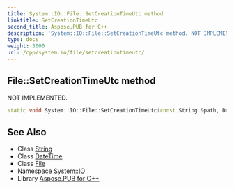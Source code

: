 ```yaml
---
title: System::IO::File::SetCreationTimeUtc method
linktitle: SetCreationTimeUtc
second_title: Aspose.PUB for C++
description: 'System::IO::File::SetCreationTimeUtc method. NOT IMPLEMENTED in C++.'
type: docs
weight: 3000
url: /cpp/system.io/file/setcreationtimeutc/
---
```

## File::SetCreationTimeUtc method


NOT IMPLEMENTED.

```cpp
static void System::IO::File::SetCreationTimeUtc(const String &path, DateTime creationTimeUtc)
```


## See Also

* Class [String](../../../system/string/)
* Class [DateTime](../../../system/datetime/)
* Class [File](../)
* Namespace [System::IO](../../)
* Library [Aspose.PUB for C++](../../../)
